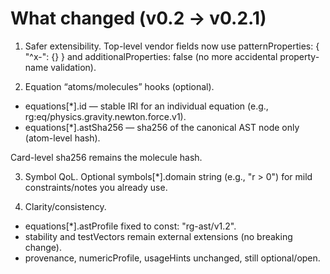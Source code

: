# What changed (v0.2 → v0.2.1)

1. Safer extensibility. Top-level vendor fields now use
patternProperties: { "^x-": {} } and additionalProperties: false (no more accidental property-name validation).

2. Equation “atoms/molecules” hooks (optional).

- equations[*].id — stable IRI for an individual equation (e.g., rg:eq/physics.gravity.newton.force.v1).
- equations[*].astSha256 — sha256 of the canonical AST node only (atom-level hash).

Card-level sha256 remains the molecule hash.

3. Symbol QoL. Optional symbols[*].domain string (e.g., "r > 0") for mild constraints/notes you already use.

4. Clarity/consistency.

- equations[*].astProfile fixed to const: "rg-ast/v1.2".
- stability and testVectors remain external extensions (no breaking change).
- provenance, numericProfile, usageHints unchanged, still optional/open.